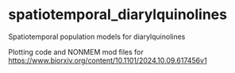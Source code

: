 # spatiotemporal_diarylquinolines
Spatiotemporal population models for diarylquinolines

Plotting code and NONMEM mod files for https://www.biorxiv.org/content/10.1101/2024.10.09.617456v1
